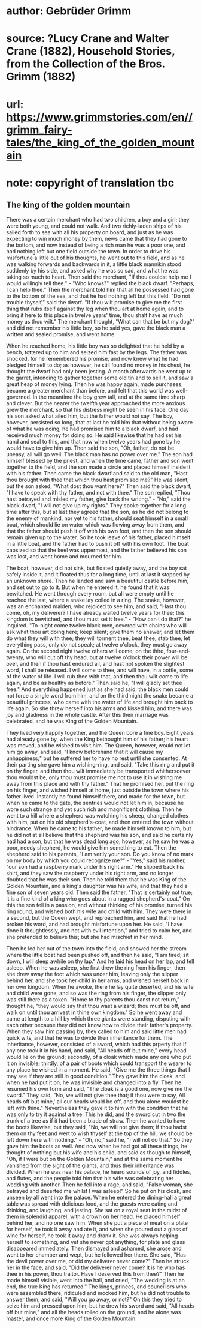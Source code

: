 # author: Gebrüder Grimm
# source: ?Lucy Crane and Walter Crane (1882), Household Stories, from the Collection of the Bros. Grimm (1882)
# url: https://www.grimmstories.com/en//grimm_fairy-tales/the_king_of_the_golden_mountain
# note: copyright of translation tbc

## The king of the golden mountain 

There was a certain merchant who had two children, a boy and a girl;
they were both young, and could not walk. And two richly-laden ships of
his sailed forth to sea with all his property on board, and just as he
was expecting to win much money by them, news came that they had gone to
the bottom, and now instead of being a rich man he was a poor one, and
had nothing left but one field outside the town. In order to drive his
misfortune a little out of his thoughts, he went out to this field, and
as he was walking forwards and backwards in it, a little black mannikin
stood suddenly by his side, and asked why he was so sad, and what he was
taking so much to heart. Then said the merchant, "If thou couldst help
me I would willingly tell thee." - "Who knows?" replied the black
dwarf. "Perhaps, I can help thee." Then the merchant told him that all
he possessed had gone to the bottom of the sea, and that he had nothing
left but this field. "Do not trouble thyself," said the dwarf. "If
thou wilt promise to give me the first thing that rubs itself against
thy leg when thou art at home again, and to bring it here to this place
in twelve years' time, thou shalt have as much money as thou wilt."
The merchant thought, "What can that be but my dog?" and did not
remember his little boy, so he said yes, gave the black man a written
and sealed promise, and went home.

When he reached home, his little boy was so delighted that he held by a
bench, tottered up to him and seized him fast by the legs. The father
was shocked, for he remembered his promise, and now knew what he had
pledged himself to do; as however, he still found no money in his chest,
he thought the dwarf had only been jesting. A month afterwards he went
up to the garret, intending to gather together some old tin and to sell
it, and saw a great heap of money lying. Then he was happy again, made
purchases, became a greater merchant than before, and felt that this
world was well-governed. In the meantime the boy grew tall, and at the
same time sharp and clever. But the nearer the twelfth year approached
the more anxious grew the merchant, so that his distress might be seen
in his face. One day his son asked what ailed him, but the father would
not say. The boy, however, persisted so long, that at last he told him
that without being aware of what he was doing, he had promised him to a
black dwarf, and had received much money for doing so. He said likewise
that he had set his hand and seal to this, and that now when twelve
years had gone by he would have to give him up. Then said the son, "Oh,
father, do not be uneasy, all will go well. The black man has no power
over me." The son had himself blessed by the priest, and when the time
came, father and son went together to the field, and the son made a
circle and placed himself inside it with his father. Then came the black
dwarf and said to the old man, "Hast thou brought with thee that which
thou hast promised me?" He was silent, but the son asked, "What dost
thou want here?" Then said the black dwarf, "I have to speak with thy
father, and not with thee." The son replied, "Thou hast betrayed and
misled my father, give back the writing." - "No," said the black
dwarf, "I will not give up my rights." They spoke together for a long
time after this, but at last they agreed that the son, as he did not
belong to the enemy of mankind, nor yet to his father, should seat
himself in a small boat, which should lie on water which was flowing
away from them, and that the father should push it off with his own
foot, and then the son should remain given up to the water. So he took
leave of his father, placed himself in a little boat, and the father had
to push it off with his own foot. The boat capsized so that the keel was
uppermost, and the father believed his son was lost, and went home and
mourned for him.

The boat, however, did not sink, but floated quietly away, and the boy
sat safely inside it, and it floated thus for a long time, until at last
it stopped by an unknown shore. Then he landed and saw a beautiful
castle before him, and set out to go to it. But when he entered it, he
found that it was bewitched. He went through every room, but all were
empty until he reached the last, where a snake lay coiled in a ring. The
snake, however, was an enchanted maiden, who rejoiced to see him, and
said, "Hast thou come, oh, my deliverer? I have already waited twelve
years for thee; this kingdom is bewitched, and thou must set it
free." - "How can I do that?" he inquired. "To-night come twelve
black men, covered with chains who will ask what thou art doing here;
keep silent; give them no answer, and let them do what they will with
thee; they will torment thee, beat thee, stab thee; let everything pass,
only do not speak; at twelve o'clock, they must go away again. On the
second night twelve others will come; on the third, four-and-twenty, who
will cut off thy head, but at twelve o'clock their power will be over,
and then if thou hast endured all, and hast not spoken the slightest
word, I shall be released. I will come to thee, and will have, in a
bottle, some of the water of life. I will rub thee with that, and then
thou wilt come to life again, and be as healthy as before." Then said
he, "I will gladly set thee free." And everything happened just as she
had said; the black men could not force a single word from him, and on
the third night the snake became a beautiful princess, who came with the
water of life and brought him back to life again. So she threw herself
into his arms and kissed him, and there was joy and gladness in the
whole castle. After this their marriage was celebrated, and he was King
of the Golden Mountain.

They lived very happily together, and the Queen bore a fine boy. Eight
years had already gone by, when the King bethought him of his father;
his heart was moved, and he wished to visit him. The Queen, however,
would not let him go away, and said, "I know beforehand that it will
cause my unhappiness;" but he suffered her to have no rest until she
consented. At their parting she gave him a wishing-ring, and said,
"Take this ring and put it on thy finger, and then thou wilt
immediately be transported whithersoever thou wouldst be, only thou must
promise me not to use it in wishing me away from this place and with thy
father." That he promised her, put the ring on his finger, and wished
himself at home, just outside the town where his father lived. Instantly
he found himself there, and made for the town, but when he came to the
gate, the sentries would not let him in, because he wore such strange
and yet such rich and magnificent clothing. Then he went to a hill where
a shepherd was watching his sheep, changed clothes with him, put on his
old shepherd's-coat, and then entered the town without hindrance. When
he came to his father, he made himself known to him, but he did not at
all believe that the shepherd was his son, and said he certainly had had
a son, but that he was dead long ago; however, as he saw he was a poor,
needy shepherd, he would give him something to eat. Then the shepherd
said to his parents, "I am verily your son. Do you know of no mark on
my body by which you could recognize me?" - "Yes," said his mother,
"our son had a raspberry mark under his right arm." He slipped back
his shirt, and they saw the raspberry under his right arm, and no longer
doubted that he was their son. Then he told them that he was King of the
Golden Mountain, and a king's daughter was his wife, and that they had
a fine son of seven years old. Then said the father, "That is certainly
not true; it is a fine kind of a king who goes about in a ragged
shepherd's-coat." On this the son fell in a passion, and without
thinking of his promise, turned his ring round, and wished both his wife
and child with him. They were there in a second, but the Queen wept, and
reproached him, and said that he had broken his word, and had brought
misfortune upon her. He said, "I have done it thoughtlessly, and not
with evil intention," and tried to calm her, and she pretended to
believe this; but she had mischief in her mind.

Then he led her out of the town into the field, and showed her the
stream where the little boat had been pushed off, and then he said, "I
am tired; sit down, I will sleep awhile on thy lap." And he laid his
head on her lap, and fell asleep. When he was asleep, she first drew the
ring from his finger, then she drew away the foot which was under him,
leaving only the slipper behind her, and she took her child in her arms,
and wished herself back in her own kingdom. When he awoke, there he lay
quite deserted, and his wife and child were gone, and so was the ring
from his finger, the slipper only was still there as a token. "Home to
thy parents thou canst not return," thought he, "they would say that
thou wast a wizard; thou must be off, and walk on until thou arrivest in
thine own kingdom." So he went away and came at length to a hill by
which three giants were standing, disputing with each other because they
did not know how to divide their father's property. When they saw him
passing by, they called to him and said little men had quick wits, and
that he was to divide their inheritance for them. The inheritance,
however, consisted of a sword, which had this prperty that if any one
took it in his hand, and said, "All heads off but mine," every head
would lie on the ground; secondly, of a cloak which made any one who put
it on invisible; thirdly, of a pair of boots which could transport the
wearer to any place he wished in a moment. He said, "Give me the three
things that I may see if they are still in good condition." They gave
him the cloak, and when he had put it on, he was invisible and changed
into a fly. Then he resumed his own form and said, "The cloak is a good
one, now give me the sword." They said, "No, we will not give thee
that; if thou were to say, All heads off but mine,' all our heads would
be off, and thou alone wouldst be left with thine." Nevertheless they
gave it to him with the condition that he was only to try it against a
tree. This he did, and the sword cut in two the trunk of a tree as if it
had been a blade of straw. Then he wanted to have the boots likewise,
but they said, "No, we will not give them; if thou hadst them on thy
feet and wert to wish thyself at the top of the hill, we should be left
down here with nothing." - "Oh, no," said he, "I will not do that."
So they gave him the boots as well. And now when he had got all these
things, he thought of nothing but his wife and his child, and said as
though to himself, "Oh, if I were but on the Golden Mountain," and at
the same moment he vanished from the sight of the giants, and thus their
inheritance was divided. When he was near his palace, he heard sounds of
joy, and fiddles, and flutes, and the people told him that his wife was
celebrating her wedding with another. Then he fell into a rage, and
said, "False woman, she betrayed and deserted me whilst I was asleep!"
So he put on his cloak, and unseen by all went into the palace. When he
entered the dining-hall a great table was spread with delicious food,
and the guests were eating and drinking, and laughing, and jesting. She
sat on a royal seat in the midst of them in splendid apparel, with a
crown on her head. He placed himself behind her, and no one saw him.
When she put a piece of meat on a plate for herself, he took it away and
ate it, and when she poured out a glass of wine for herself, he took it
away and drank it. She was always helping herself to something, and yet
she never got anything, for plate and glass disappeared immediately.
Then dismayed and ashamed, she arose and went to her chamber and wept,
but he followed her there. She said, "Has the devil power over me, or
did my deliverer never come?" Then he struck her in the face, and said,
"Did thy deliverer never come? It is he who has thee in his power, thou
traitor. Have I deserved this from thee?" Then he made himself visible,
went into the hall, and cried, "The wedding is at an end, the true King
has returned." The kings, princes, and councillors who were assembled
there, ridiculed and mocked him, but he did not trouble to answer them,
and said, "Will you go away, or not?" On this they tried to seize him
and pressed upon him, but he drew his sword and said, "All heads off
but mine," and all the heads rolled on the ground, and he alone was
master, and once more King of the Golden Mountain.
